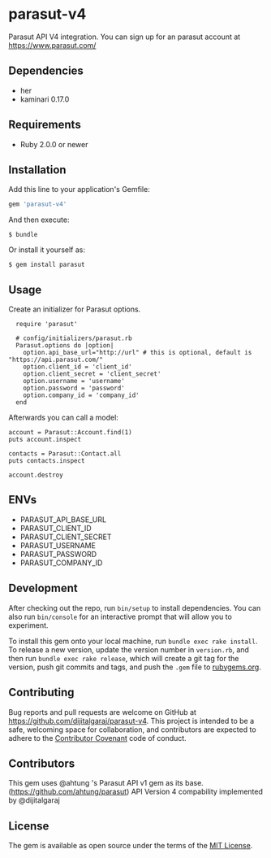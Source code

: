 # parasut-v4

Parasut API V4 integration.
You can sign up for an parasut account at https://www.parasut.com/

## Dependencies

- her
- kaminari 0.17.0

## Requirements

* Ruby 2.0.0 or newer

## Installation

Add this line to your application's Gemfile:

```ruby
gem 'parasut-v4'
```

And then execute:

    $ bundle

Or install it yourself as:

    $ gem install parasut

## Usage

Create an initializer for Parasut options.
```
  require 'parasut'

  # config/initializers/parasut.rb
  Parasut.options do |option|
    option.api_base_url="http://url" # this is optional, default is "https://api.parasut.com/"
    option.client_id = 'client_id'
    option.client_secret = 'client_secret'
    option.username = 'username'
    option.password = 'password'
    option.company_id = 'company_id'
  end
```

Afterwards you can call a model:

    account = Parasut::Account.find(1)
    puts account.inspect

    contacts = Parasut::Contact.all
    puts contacts.inspect

    account.destroy


## ENVs

- PARASUT_API_BASE_URL
- PARASUT_CLIENT_ID
- PARASUT_CLIENT_SECRET
- PARASUT_USERNAME
- PARASUT_PASSWORD
- PARASUT_COMPANY_ID

## Development

After checking out the repo, run `bin/setup` to install dependencies. You can also run `bin/console` for an interactive prompt that will allow you to experiment.

To install this gem onto your local machine, run `bundle exec rake install`. To release a new version, update the version number in `version.rb`, and then run `bundle exec rake release`, which will create a git tag for the version, push git commits and tags, and push the `.gem` file to [rubygems.org](https://rubygems.org).


## Contributing

Bug reports and pull requests are welcome on GitHub at https://github.com/dijitalgaraj/parasut-v4. This project is intended to be a safe, welcoming space for collaboration, and contributors are expected to adhere to the [Contributor Covenant](http://contributor-covenant.org) code of conduct.

## Contributors

This gem uses @ahtung 's Parasut API v1 gem as its base. (https://github.com/ahtung/parasut)
API Version 4 compability implemented by @dijitalgaraj


## License

The gem is available as open source under the terms of the [MIT License](http://opensource.org/licenses/MIT).
